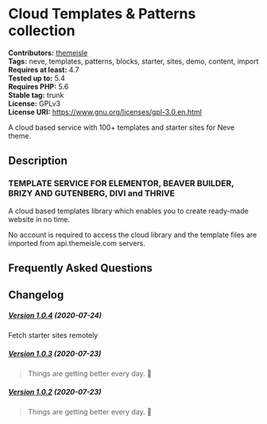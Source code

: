 # Cloud Templates & Patterns collection #
**Contributors:** [themeisle](https://profiles.wordpress.org/themeisle)  
**Tags:** neve, templates, patterns, blocks, starter, sites, demo, content, import  
**Requires at least:** 4.7  
**Tested up to:** 5.4  
**Requires PHP:** 5.6  
**Stable tag:** trunk  
**License:** GPLv3  
**License URI:** https://www.gnu.org/licenses/gpl-3.0.en.html  

A cloud based service with 100+ templates and starter sites for Neve theme.

## Description ##

### TEMPLATE SERVICE FOR ELEMENTOR, BEAVER BUILDER, BRIZY AND GUTENBERG, DIVI and THRIVE ###

A cloud based templates library which enables you to create ready-made website in no time.

No account is required to access the cloud library and the template files are imported from api.themeisle.com servers.

## Frequently Asked Questions ##

## Changelog ##

##### [Version 1.0.4](https://github.com/Codeinwp/templates-patterns-collection/compare/v1.0.3...v1.0.4) (2020-07-24)

Fetch starter sites remotely




##### [Version 1.0.3](https://github.com/Codeinwp/templates-patterns-collection/compare/v1.0.2...v1.0.3) (2020-07-23)

> Things are getting better every day. 🚀




##### [Version 1.0.2](https://github.com/Codeinwp/templates-patterns-collection/compare/v1.0.1...v1.0.2) (2020-07-23)

> Things are getting better every day. 🚀






